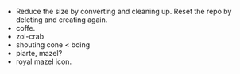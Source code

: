 * Reduce the size by converting and cleaning up. Reset the repo by deleting and creating again.
* coffe.
* zoi-crab
* shouting cone < boing
* piarte, mazel?
* royal mazel icon.

